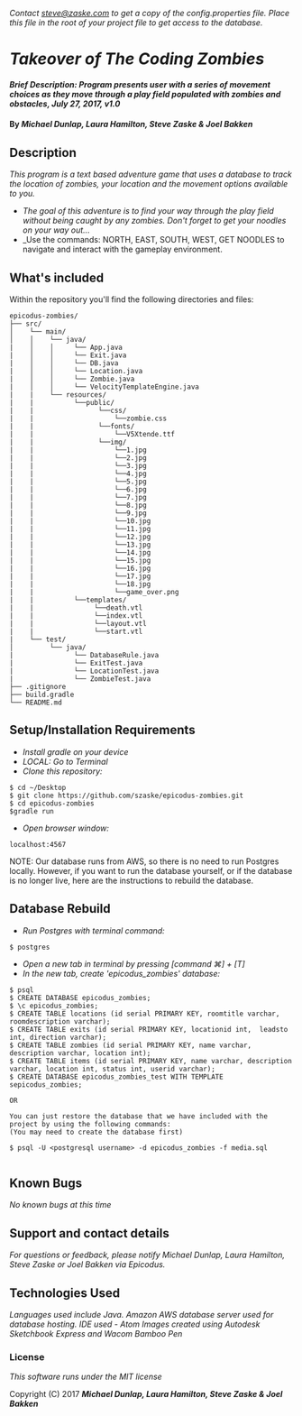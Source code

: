 *Contact steve@zaske.com to get a copy of the config.properties file.  Place this file in the root of your project file to get access to the database.*

# _Takeover of The Coding Zombies_

#### _Brief Description: Program presents user with a series of movement choices as they move through a play field populated with zombies and obstacles, July 27, 2017, v1.0_

#### By _**Michael Dunlap, Laura Hamilton, Steve Zaske & Joel Bakken**_

## Description
_This program is a text based adventure game that uses a database to track the location of zombies, your location and the movement options available to you._
* _The goal of this adventure is to find your way through the play field without being caught by any zombies. Don't forget to get your noodles on your way out..._
* _Use the commands: NORTH, EAST, SOUTH, WEST, GET NOODLES to navigate and interact with the gameplay environment.

## What's included
Within the repository you'll find the following directories and files:
```
epicodus-zombies/
├── src/
│    └── main/
│    │    └── java/
|    │    │     └── App.java
|    │    │     └── Exit.java
|    │    │     └── DB.java
|    │    │     └── Location.java
|    │    │     └── Zombie.java
|    │    │     └── VelocityTemplateEngine.java
|    |    └── resources/
|    |          └──public/
|    |                └──css/
|    |                    └──zombie.css
|    |                └──fonts/
|    |                    └──V5Xtende.ttf
|    |                └──img/
|    |                    └──1.jpg
|    |                    └──2.jpg
|    |                    └──3.jpg
|    |                    └──4.jpg
|    |                    └──5.jpg
|    |                    └──6.jpg
|    |                    └──7.jpg
|    |                    └──8.jpg
|    |                    └──9.jpg
|    |                    └──10.jpg
|    |                    └──11.jpg
|    |                    └──12.jpg
|    |                    └──13.jpg
|    |                    └──14.jpg
|    |                    └──15.jpg
|    |                    └──16.jpg
|    |                    └──17.jpg
|    |                    └──18.jpg
|    |                    └──game_over.png
|    |          └──templates/
|    |               └──death.vtl
|    |               └──index.vtl
|    |               └──layout.vtl
|    |               └──start.vtl
|    └── test/
│         └── java/
|               └── DatabaseRule.java
|               └── ExitTest.java
|               └── LocationTest.java
|               └── ZombieTest.java
├── .gitignore
├── build.gradle
└── README.md
```

## Setup/Installation Requirements

* _Install gradle on your device_
* _LOCAL: Go to Terminal_
* _Clone this repository:_
```
$ cd ~/Desktop
$ git clone https://github.com/szaske/epicodus-zombies.git
$ cd epicodus-zombies
$gradle run
```
* _Open browser window:_
```
localhost:4567
```
NOTE: Our database runs from AWS, so there is no need to run Postgres locally.  However, if you want to run the database yourself, or if the database is no longer live, here are the instructions to rebuild the database.

## Database Rebuild

* _Run Postgres with terminal command:_
```
$ postgres
```
* _Open a new tab in terminal by pressing [command ⌘] + [T]_
* _In the new tab, create 'epicodus_zombies' database:_
```
$ psql
$ CREATE DATABASE epicodus_zombies;
$ \c epicodus_zombies;
$ CREATE TABLE locations (id serial PRIMARY KEY, roomtitle varchar, roomdescription varchar);
$ CREATE TABLE exits (id serial PRIMARY KEY, locationid int,  leadsto int, direction varchar);
$ CREATE TABLE zombies (id serial PRIMARY KEY, name varchar, description varchar, location int);
$ CREATE TABLE items (id serial PRIMARY KEY, name varchar, description varchar, location int, status int, userid varchar);
$ CREATE DATABASE epicodus_zombies_test WITH TEMPLATE sepicodus_zombies;

OR

You can just restore the database that we have included with the project by using the following commands:
(You may need to create the database first)

$ psql -U <postgresql username> -d epicodus_zombies -f media.sql


```
## Known Bugs

_No known bugs at this time_

## Support and contact details

_For questions or feedback, please notify Michael Dunlap, Laura Hamilton, Steve Zaske or Joel Bakken via Epicodus._

## Technologies Used

_Languages used include Java._
_Amazon AWS database server used for database hosting._
_IDE used - Atom_
_Images created using Autodesk Sketchbook Express and Wacom Bamboo Pen_

### License

*This software runs under the MIT license*

Copyright (C) 2017 **_Michael Dunlap, Laura Hamilton, Steve Zaske & Joel Bakken_**
